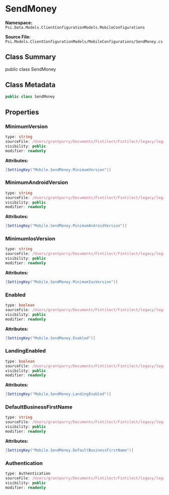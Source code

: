# SendMoney

**Namespace:** `Psi.Data.Models.ClientConfigurationModels.MobileConfigurations`

**Source File:** `Psi.Models.ClientConfigurationModels/MobileConfigurations/SendMoney.cs`

## Class Summary

public class SendMoney

## Class Metadata

```typescript
public class SendMoney
```

## Properties

### MinimumVersion

```typescript
type: string
sourceFile: /Users/grantparry/Documents/Fintilect/Fintilect/legacy/legacy-apis/Psi.Models.ClientConfigurationModels/MobileConfigurations/SendMoney.cs
visibility: public
modifier: readonly
```

**Attributes:**
```csharp
[SettingKey("Mobile.SendMoney.MinimumVersion")]
```

### MinimumAndroidVersion

```typescript
type: string
sourceFile: /Users/grantparry/Documents/Fintilect/Fintilect/legacy/legacy-apis/Psi.Models.ClientConfigurationModels/MobileConfigurations/SendMoney.cs
visibility: public
modifier: readonly
```

**Attributes:**
```csharp
[SettingKey("Mobile.SendMoney.MinimumAndroidVersion")]
```

### MinimumIosVersion

```typescript
type: string
sourceFile: /Users/grantparry/Documents/Fintilect/Fintilect/legacy/legacy-apis/Psi.Models.ClientConfigurationModels/MobileConfigurations/SendMoney.cs
visibility: public
modifier: readonly
```

**Attributes:**
```csharp
[SettingKey("Mobile.SendMoney.MinimumIosVersion")]
```

### Enabled

```typescript
type: boolean
sourceFile: /Users/grantparry/Documents/Fintilect/Fintilect/legacy/legacy-apis/Psi.Models.ClientConfigurationModels/MobileConfigurations/SendMoney.cs
visibility: public
modifier: readonly
```

**Attributes:**
```csharp
[SettingKey("Mobile.SendMoney.Enabled")]
```

### LandingEnabled

```typescript
type: boolean
sourceFile: /Users/grantparry/Documents/Fintilect/Fintilect/legacy/legacy-apis/Psi.Models.ClientConfigurationModels/MobileConfigurations/SendMoney.cs
visibility: public
modifier: readonly
```

**Attributes:**
```csharp
[SettingKey("Mobile.SendMoney.LandingEnabled")]
```

### DefaultBusinessFirstName

```typescript
type: string
sourceFile: /Users/grantparry/Documents/Fintilect/Fintilect/legacy/legacy-apis/Psi.Models.ClientConfigurationModels/MobileConfigurations/SendMoney.cs
visibility: public
modifier: readonly
```

**Attributes:**
```csharp
[SettingKey("Mobile.SendMoney.DefaultBusinessFirstName")]
```

### Authentication

```typescript
type: Authentication
sourceFile: /Users/grantparry/Documents/Fintilect/Fintilect/legacy/legacy-apis/Psi.Models.ClientConfigurationModels/MobileConfigurations/SendMoney.cs
visibility: public
modifier: readonly
```
